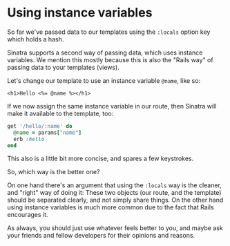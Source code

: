 # Using instance variables

So far we've passed data to our templates using the `:locals` option key which
holds a hash.

Sinatra supports a second way of passing data, which uses instance variables.
We mention this mostly because this is also the "Rails way" of passing data to
your templates (views).

Let's change our template to use an instance variable `@name`, like so:

```erb
<h1>Hello <%= @name %></h1>
```

If we now assign the same instance variable in our route, then Sinatra will
make it available to the template, too:

```ruby
get '/hello/:name' do
  @name = params["name"]
  erb :hello
end
```

This also is a little bit more concise, and spares a few keystrokes.

So, which way is the better one?

On one hand there's an argument that using the `:locals` way is the cleaner,
and "right" way of doing it: These two objects (our route, and the template)
should be separated clearly, and not simply share things.  On the other hand
using instance variables is much more common due to the fact that Rails
encourages it.

As always, you should just use whatever feels better to you, and maybe ask your
friends and fellow developers for their opinions and reasons.

